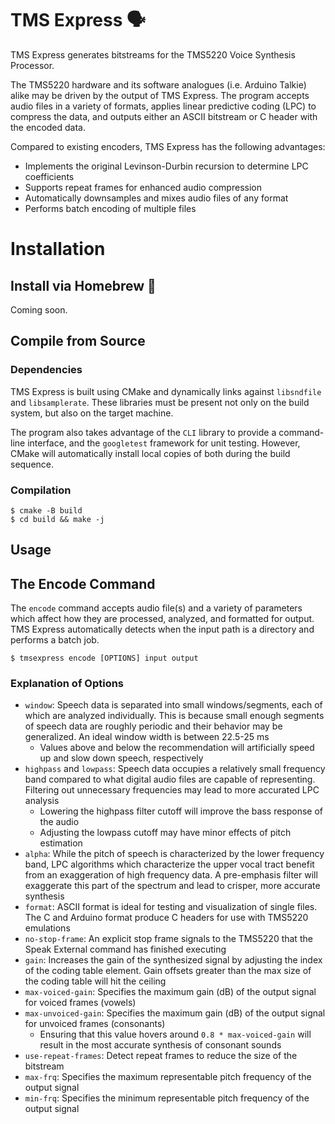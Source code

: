 # TMS Express 🗣
TMS Express generates bitstreams for the TMS5220 Voice Synthesis Processor.

The TMS5220 hardware and its software analogues (i.e. Arduino Talkie) alike may be driven by the output of TMS Express.
The program accepts audio files in a variety of formats, applies linear predictive coding (LPC) to compress the data, 
and outputs either an ASCII bitstream or C header with the encoded data.

Compared to existing encoders, TMS Express has the following advantages:
- Implements the original Levinson-Durbin recursion to determine LPC coefficients
- Supports repeat frames for enhanced audio compression
- Automatically downsamples and mixes audio files of any format
- Performs batch encoding of multiple files

# Installation
## Install via Homebrew 🍺
Coming soon.

## Compile from Source
### Dependencies
TMS Express is built using CMake and dynamically links against `libsndfile` and `libsamplerate`. These libraries must
be present not only on the build system, but also on the target machine.

The program also takes advantage of the `CLI` library to provide a command-line interface, and the `googletest` 
framework for unit testing. However, CMake will automatically install local copies of both during the build sequence.

### Compilation
```shell
$ cmake -B build
$ cd build && make -j
```

## Usage
## The Encode Command
The `encode` command accepts audio file(s) and a variety of parameters which affect how they are processed, analyzed,
and formatted for output. TMS Express automatically detects when the input path is a directory and performs a batch job.

```shell
$ tmsexpress encode [OPTIONS] input output
```

### Explanation of Options
- `window`: Speech data is separated into small windows/segments, each of which are analyzed individually. This is because small enough segments of speech data are roughly periodic and their behavior may be generalized. An ideal window width is between 22.5-25 ms
  - Values above and below the recommendation will artificially speed up and slow down speech, respectively
- `highpass` and `lowpass`: Speech data occupies a relatively small frequency band compared to what digital audio files are capable of representing. Filtering out unnecessary frequencies may lead to more accurated LPC analysis
  - Lowering the highpass filter cutoff will improve the bass response of the audio
  - Adjusting the lowpass cutoff may have minor effects of pitch estimation
- `alpha`: While the pitch of speech is characterized by the lower frequency band, LPC algorithms which characterize the upper vocal tract benefit from an exaggeration of high frequency data. A pre-emphasis filter will exaggerate this part of the spectrum and lead to crisper, more accurate synthesis
- `format`: ASCII format is ideal for testing and visualization of single files. The C and Arduino format produce C headers for use with TMS5220 emulations
- `no-stop-frame`: An explicit stop frame signals to the TMS5220 that the Speak External command has finished executing
- `gain`: Increases the gain of the synthesized signal by adjusting the index of the coding table element. Gain offsets greater than the max size of the coding table will hit the ceiling
- `max-voiced-gain`: Specifies the maximum gain (dB) of the output signal for voiced frames (vowels)
- `max-unvoiced-gain`: Specifies the maximum gain (dB) of the output signal for unvoiced frames (consonants)
  - Ensuring that this value hovers around `0.8 * max-voiced-gain` will result in the most accurate synthesis of consonant sounds
- `use-repeat-frames`: Detect repeat frames to reduce the size of the bitstream
- `max-frq`: Specifies the maximum representable pitch frequency of the output signal
- `min-frq`: Specifies the minimum representable pitch frequency of the output signal
